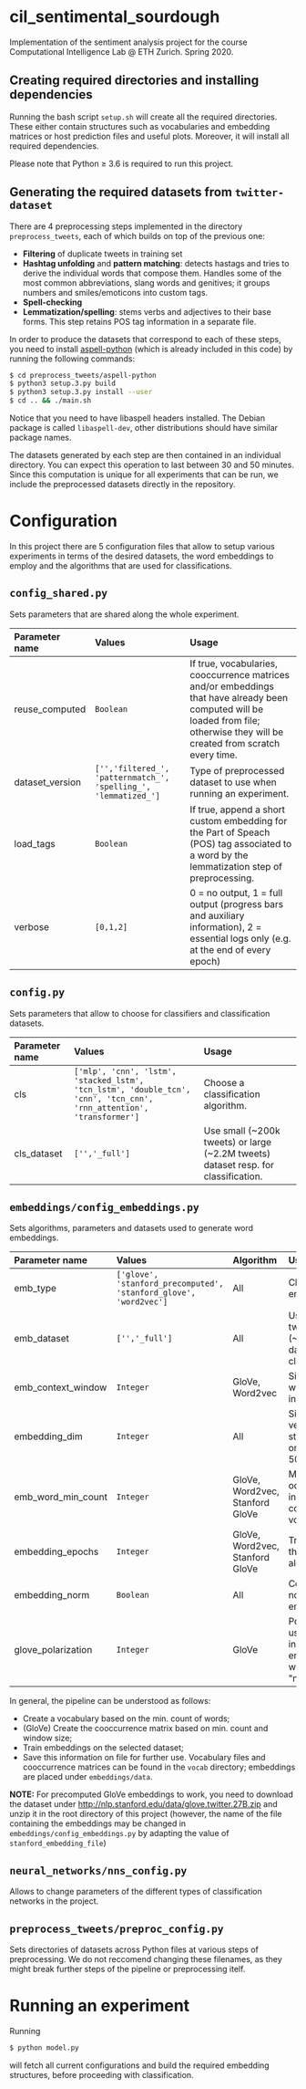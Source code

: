 # cil_sentimental_sourdough

Implementation of the sentiment analysis project for the course Computational Intelligence Lab @ ETH Zurich. Spring 2020.

## Creating required directories and installing dependencies

Running the bash script `setup.sh` will create all the required directories. These either contain structures such as vocabularies and embedding matrices or host prediction files and useful plots.
Moreover, it will install all required dependencies.

Please note that Python &ge; 3.6 is required to run this project.

## Generating the required datasets from `twitter-dataset`

There are 4 preprocessing steps implemented in the directory `preprocess_tweets`, each of which builds on top of the previous one:
- **Filtering** of duplicate tweets in training set
- **Hashtag unfolding** and **pattern matching**: detects hastags and tries to derive the individual words that compose them. Handles some of the most common abbreviations, slang words and genitives; it groups numbers and smiles/emoticons into custom tags.
- **Spell-checking**
- **Lemmatization/spelling**: stems verbs and adjectives to their base forms. This step retains POS tag information in a separate file.

In order to produce the datasets that correspond to each of these steps, you need to install [aspell-python](https://github.com/WojciechMula/aspell-python) (which is already included in this code) by running the following commands:

```bash
$ cd preprocess_tweets/aspell-python
$ python3 setup.3.py build
$ python3 setup.3.py install --user
$ cd .. && ./main.sh
```

Notice that you need to have libaspell headers installed. The Debian package is called `libaspell-dev`, other distributions should have similar package names.

The datasets generated by each step are then contained in an individual directory. 
You can expect this operation to last between 30 and 50 minutes.
Since this computation is unique for all experiments that can be run, we include the preprocessed datasets directly in the repository.

# Configuration

In this project there are 5 configuration files that allow to setup various experiments in terms of the desired datasets, the word embeddings to employ and the algorithms that are used for classifications.

## `config_shared.py`

Sets parameters that are shared along the whole experiment.

| Parameter name | Values | Usage |
| :------------- | :----- | :---- |
| reuse_computed | `Boolean` | If true, vocabularies, cooccurrence matrices and/or embeddings that have already been computed will be loaded from file; otherwise they will be created from scratch every time.    |
| dataset_version | `['','filtered_', 'patternmatch_', 'spelling_', 'lemmatized_']` | Type of preprocessed dataset to use when running an experiment. |
| load_tags | `Boolean` | If true, append a short custom embedding for the Part of Speach (POS) tag associated to a word by the lemmatization step of preprocessing.  |
| verbose | `[0,1,2]` | 0 = no output, 1 = full output (progress bars and auxiliary information), 2 = essential logs only (e.g. at the end of every epoch) |

## `config.py`

Sets parameters that allow to choose for classifiers and classification datasets.

| Parameter name | Values | Usage |
| :------------- | :----- | :---- |
| cls | `['mlp', 'cnn', 'lstm', 'stacked_lstm', 'tcn_lstm', 'double_tcn', 'cnn', 'tcn_cnn', 'rnn_attention', 'transformer']` | Choose a classification algorithm.
| cls_dataset | `['','_full']` | Use small (~200k tweets) or large (~2.2M tweets) dataset resp. for classification. |

## `embeddings/config_embeddings.py`

Sets algorithms, parameters and datasets used to generate word embeddings.

| Parameter name | Values | Algorithm | Usage |
| :------------- | :----- | :---- | :------|
| emb_type | `['glove', 'stanford_precomputed', 'stanford_glove', 'word2vec']` | All | Choose a word embedding algorithm.
| emb_dataset | `['','_full']` | All | Use small (~200k tweets) or large (~2.2M tweets) dataset resp. for classification.
| emb_context_window | `Integer` | GloVe, Word2vec | Size of the context window for each word in the corpus. |
| embedding_dim | `Integer` | All | Size _d_ of a word vector. (NOTE: stanford_precomputed only come in sizes 25, 50, 100 and 200) |
| emb_word_min_count | `Integer` | GloVe, Word2vec, Stanford GloVe | Minimum number of occurrences of a word in the corpus to consider it for the vocabulary.
| embedding_epochs | `Integer` | GloVe, Word2vec, Stanford GloVe | Training epochs for the embedding algorithm. |
| embedding_norm | `Boolean` | All | Controls the normalization of the embedding matrix. | 
| glove_polarization | `Integer` | GloVe | Polarization factor used to bias the initialization of the embedding matrix with a "positivity" and "negativity" score. |

In general, the pipeline can be understood as follows:
- Create a vocabulary based on the min. count of words;
- (GloVe) Create the cooccurrence matrix based on min. count and window size;
- Train embeddings on the selected dataset;
- Save this information on file for further use. Vocabulary files and cooccurrence matrices can be found in the `vocab` directory; embeddings are placed under `embeddings/data`.

**NOTE:** For precomputed GloVe embeddings to work, you need to download the dataset under http://nlp.stanford.edu/data/glove.twitter.27B.zip and unzip it in the root directory of this project (however, the name of the file containing the embeddings may be changed in `embeddings/config_embeddings.py` by adapting the value of `stanford_embedding_file`)

## `neural_networks/nns_config.py`

Allows to change parameters of the different types of classification networks in the project.

## `preprocess_tweets/preproc_config.py`

Sets directories of datasets across Python files at various steps of preprocessing. We do not reccomend changing these filenames, as they might break further steps of the pipeline or preprocessing itelf.

# Running an experiment

Running
```bash
$ python model.py
```
will fetch all current configurations and build the required embedding structures, before proceeding with classification.
